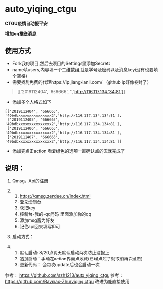 # auto_yiqing_ctgu

**CTGU疫情自动报平安**

**增加qq推送消息**

## 使用方式

- Fork我的项目,然后去项目的Settings里添加Secrets
- name填users,内容填一个二维数组,就是学号及密码以及消息key(没有也要填个空格)
- 需要找到免费的代理https://ip.jiangxianli.com/ （github ip好像被封了）

> [['2019112404', '666666', '','http://116.117.134.134:81']]

- 添加多个人格式如下

```
[['2019112404', '666666', '49bdbxxxxxxxxxxxxxxx2','http://116.117.134.134:81'], 
 ['2019112405', '666666', '49bdbxxxxxxxxxxxxxxx2','http://116.117.134.134:81'], 
 ['2019112406', '666666', '49bdbxxxxxxxxxxxxxxx2','http://116.117.134.134:81'],
 ['2019112407', '666666', '49bdbxxxxxxxxxxxxxxx2','http://116.117.134.134:81']]
```

- 添加完点击action 看着绿色的选项一直确认点的去就完成了

## 说明：

1. Qmsg，Api的注册

2. 1. https://qmsg.zendee.cn/index.html
   2. 登录控制台
   3. 获取key
   4. 控制台-我的-qq号码  里面添加你的qq
   5. 添加msg酱为好友
   6. 记住api回来填写即可

3. 启动方式： 

4. 1. 默认启动:  8/20点明天默认启动两次防止没报上
   2. 追加启动：手动在action界面点收藏(已经点过了就取消再次点击)
   3. 更新代码： 会每次update后也会启动一次
   
参考： https://github.com/szh1213/auto_yiqing_ctgu
参考： https://github.com/Baymax-Zhu/yiqing.ctgu
改进为能直接使用
